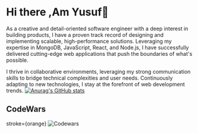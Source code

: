 # Hi there ,Am Yusuf👋

As a creative and detail-oriented software engineer with a deep interest in building products, I have a proven track record of designing and implementing scalable, high-performance solutions. Leveraging my expertise in MongoDB, JavaScript, React, and Node.js, I have successfully delivered cutting-edge web applications that push the boundaries of what's possible.

I thrive in collaborative environments, leveraging my strong communication skills to bridge technical complexities and user needs. Continuously adapting to new technologies, I stay at the forefront of web development trends.
[![Anurag's GitHub stats](https://github-readme-stats.vercel.app/api?username=myussycoder)](https://github.com/anuraghazra/github-readme-stats)

## CodeWars
stroke={orange}
![Codewars](https://github.r2v.ch/codewars?user=myussycoder&stroke=COLOR)
